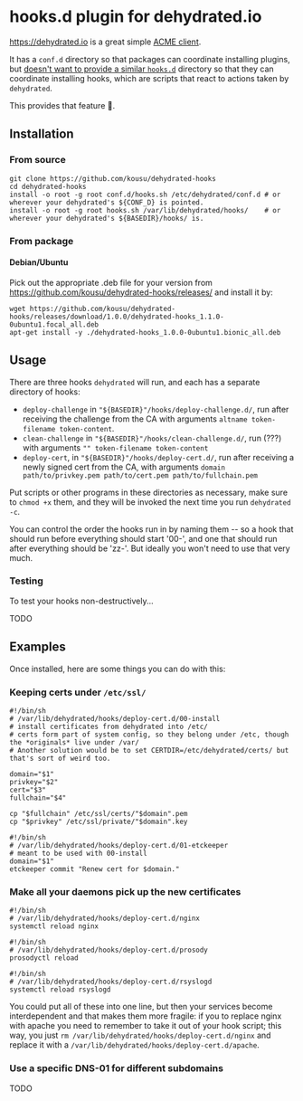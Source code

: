 # hooks.d plugin for dehydrated.io

https://dehydrated.io is a great simple [ACME client](https://letsencrypt.org/docs/client-options/).

It has a `conf.d` directory so that packages can coordinate installing plugins,
but [doesn't want to provide a similar `hooks.d`](https://github.com/dehydrated-io/dehydrated/issues/270) directory
so that they can coordinate installing hooks, which are scripts that react to actions taken by `dehydrated`.

This provides that feature 🌉.

## Installation

### From source

```
git clone https://github.com/kousu/dehydrated-hooks
cd dehydrated-hooks
install -o root -g root conf.d/hooks.sh /etc/dehydrated/conf.d # or wherever your dehydrated's ${CONF_D} is pointed.
install -o root -g root hooks.sh /var/lib/dehydrated/hooks/    # or wherever your dehydrated's ${BASEDIR}/hooks/ is.
```

### From package

#### Debian/Ubuntu

Pick out the appropriate .deb file for your version from https://github.com/kousu/dehydrated-hooks/releases/ and install it by:

```
wget https://github.com/kousu/dehydrated-hooks/releases/download/1.0.0/dehydrated-hooks_1.1.0-0ubuntu1.focal_all.deb
apt-get install -y ./dehydrated-hooks_1.0.0-0ubuntu1.bionic_all.deb
```

## Usage

There are three hooks `dehydrated` will run, and each has a separate directory of hooks:

* `deploy-challenge` in `"${BASEDIR}"/hooks/deploy-challenge.d/`, run after receiving the challenge from the CA with arguments `altname token-filename token-content`.
* `clean-challenge` in `"${BASEDIR}"/hooks/clean-challenge.d/`, run (???) with arguments `"" token-filename token-content`
* `deploy-cert`, in `"${BASEDIR}"/hooks/deploy-cert.d/`, run after receiving a newly signed cert from the CA, with arguments `domain path/to/privkey.pem path/to/cert.pem path/to/fullchain.pem`

Put scripts or other programs in these directories as necessary, make sure to `chmod +x` them, and they will be invoked the next time you run `dehydrated -c`.

You can control the order the hooks run in by naming them -- so a hook that should run before everything should start '00-',
and one that should run after everything should be 'zz-'. But ideally you won't need to use that very much.


### Testing

To test your hooks non-destructively...

TODO

## Examples

Once installed, here are some things you can do with this:

### Keeping certs under `/etc/ssl/`

```
#!/bin/sh
# /var/lib/dehydrated/hooks/deploy-cert.d/00-install
# install certificates from dehydrated into /etc/
# certs form part of system config, so they belong under /etc, though the *originals* live under /var/
# Another solution would be to set CERTDIR=/etc/dehydrated/certs/ but that's sort of weird too.

domain="$1"
privkey="$2"
cert="$3"
fullchain="$4"

cp "$fullchain" /etc/ssl/certs/"$domain".pem
cp "$privkey" /etc/ssl/private/"$domain".key
```

```
#!/bin/sh
# /var/lib/dehydrated/hooks/deploy-cert.d/01-etckeeper
# meant to be used with 00-install
domain="$1"
etckeeper commit "Renew cert for $domain."
```

### Make all your daemons pick up the new certificates

```
#!/bin/sh
# /var/lib/dehydrated/hooks/deploy-cert.d/nginx
systemctl reload nginx
```

```
#!/bin/sh
# /var/lib/dehydrated/hooks/deploy-cert.d/prosody
prosodyctl reload
```

```
#!/bin/sh
# /var/lib/dehydrated/hooks/deploy-cert.d/rsyslogd
systemctl reload rsyslogd
```

You could put all of these into one line, but then your services become interdependent and that makes them more fragile: if you to replace nginx with apache you need to remember to take it out of your hook script; this way, you just `rm /var/lib/dehydrated/hooks/deploy-cert.d/nginx` and replace it with a `/var/lib/dehydrated/hooks/deploy-cert.d/apache`.

### Use a specific DNS-01 for different subdomains

TODO